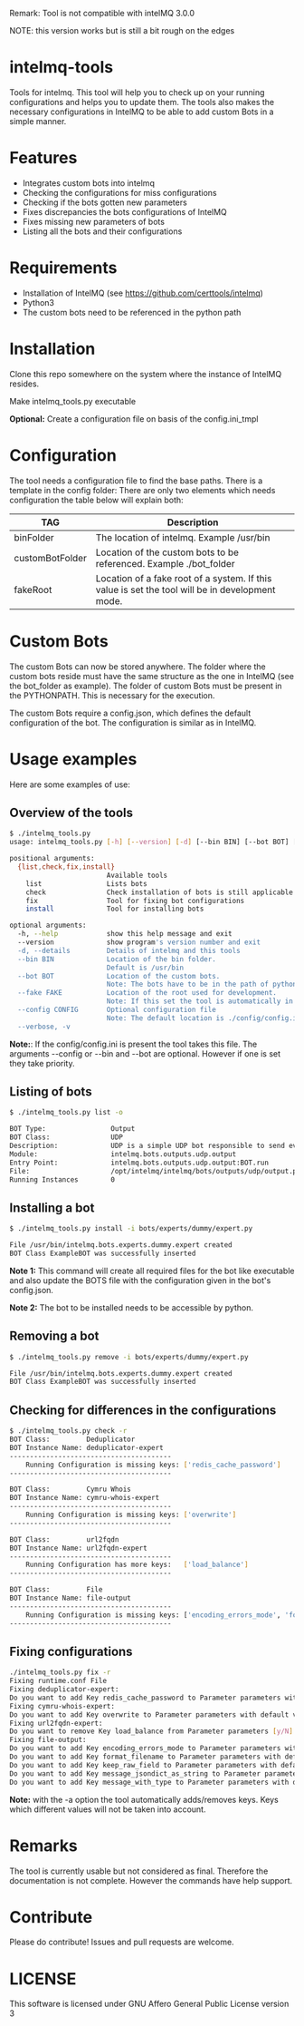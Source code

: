 Remark: Tool is not compatible with intelMQ 3.0.0

NOTE: this version works but is still a bit rough on the edges

# intelmq-tools
Tools for intelmq. 
This tool will help you to check up on your running configurations and 
helps you to update them. The tools also makes the necessary configurations in IntelMQ 
to be able to add custom Bots in a simple manner.

# Features
* Integrates custom bots into intelmq
* Checking the configurations for miss configurations
* Checking if the bots gotten new parameters
* Fixes discrepancies the bots configurations of IntelMQ
* Fixes missing new parameters of bots
* Listing all the bots and their configurations

# Requirements
- Installation of IntelMQ (see https://github.com/certtools/intelmq)
- Python3
- The custom bots need to be referenced in the python path

# Installation
Clone this repo somewhere on the system where the instance of IntelMQ resides.

Make intelmq_tools.py executable

**Optional:** Create a configuration file on basis of the config.ini_tmpl 

# Configuration
The tool needs a configuration file to find the base paths. 
There is a template in the config folder:
There are only two elements which needs configuration the table below will explain both:

|TAG|Description|
|---|---|
| binFolder  | The location of intelmq. Example /usr/bin  |
| customBotFolder | Location of the custom bots to be referenced. Example ./bot_folder |
| fakeRoot | Location of a fake root of a system. If this value is set the tool will be in development mode.  |

# Custom Bots
The custom Bots can now be stored anywhere. The folder where the custom bots reside must have the same 
structure as the one in IntelMQ (see the bot_folder as example). The folder of custom Bots must be present in the PYTHONPATH.
This is necessary for the execution.

The custom Bots require a config.json, 
which defines the default configuration of the bot. 
The configuration is similar as in IntelMQ.

# Usage examples
Here are some examples of use:

## Overview of the tools

```bash
$ ./intelmq_tools.py
usage: intelmq_tools.py [-h] [--version] [-d] [--bin BIN] [--bot BOT] [--fake FAKE] [--config CONFIG] [--verbose] {list,check,fix,install} ...

positional arguments:
  {list,check,fix,install}
                        Available tools
    list                Lists bots
    check               Check installation of bots is still applicable
    fix                 Tool for fixing bot configurations
    install             Tool for installing bots

optional arguments:
  -h, --help            show this help message and exit
  --version             show program's version number and exit
  -d, --details         Details of intelmq and this tools
  --bin BIN             Location of the bin folder.
                        Default is /usr/bin
  --bot BOT             Location of the custom bots.
                        Note: The bots have to be in the path of python.
  --fake FAKE           Location of the root used for development.
                        Note: If this set the tool is automatically in dev mode.
  --config CONFIG       Optional configuration file
                        Note: The default location is ./config/config.ini
  --verbose, -v

```

**Note:**: If the config/config.ini is present the tool takes this file. 
The arguments --config or --bin and --bot are optional. However if one is set they take
priority.

## Listing of bots

```bash
$ ./intelmq_tools.py list -o

BOT Type:                Output
BOT Class:               UDP
Description:             UDP is a simple UDP bot responsible to send events to a udp port (e.g.: syslog daemon). For more explanations about the parameters field, checkout out the README.md
Module:                  intelmq.bots.outputs.udp.output
Entry Point:             intelmq.bots.outputs.udp.output:BOT.run
File:                    /opt/intelmq/intelmq/bots/outputs/udp/output.py
Running Instances        0

```

## Installing a bot

```bash
$ ./intelmq_tools.py install -i bots/experts/dummy/expert.py 

File /usr/bin/intelmq.bots.experts.dummy.expert created
BOT Class ExampleBOT was successfully inserted
```

**Note 1:** This command will create all required files for the bot 
like executable and also update the BOTS file with the configuration 
given in the bot's config.json.

**Note 2:** The bot to be installed needs to be accessible by python.
 
## Removing a bot

```bash
$ ./intelmq_tools.py remove -i bots/experts/dummy/expert.py 

File /usr/bin/intelmq.bots.experts.dummy.expert created
BOT Class ExampleBOT was successfully inserted
```

## Checking for differences in the configurations

```bash
$ ./intelmq_tools.py check -r
BOT Class:         Deduplicator
BOT Instance Name: deduplicator-expert
----------------------------------------
    Running Configuration is missing keys: ['redis_cache_password']
----------------------------------------

BOT Class:         Cymru Whois
BOT Instance Name: cymru-whois-expert
----------------------------------------
    Running Configuration is missing keys: ['overwrite']
----------------------------------------

BOT Class:         url2fqdn
BOT Instance Name: url2fqdn-expert
----------------------------------------
    Running Configuration has more keys:   ['load_balance']
----------------------------------------

BOT Class:         File
BOT Instance Name: file-output
----------------------------------------
    Running Configuration is missing keys: ['encoding_errors_mode', 'format_filename', 'keep_raw_field', 'message_jsondict_as_string', 'message_with_type']
----------------------------------------

```
## Fixing configurations

```bash
./intelmq_tools.py fix -r
Fixing runtime.conf File
Fixing deduplicator-expert:
Do you want to add Key redis_cache_password to Parameter parameters with default value None [y/N] y
Fixing cymru-whois-expert:
Do you want to add Key overwrite to Parameter parameters with default value False [y/N] y
Fixing url2fqdn-expert:
Do you want to remove Key load_balance from Parameter parameters [y/N] y
Fixing file-output:
Do you want to add Key encoding_errors_mode to Parameter parameters with default value strict [y/N] y
Do you want to add Key format_filename to Parameter parameters with default value False [y/N] y
Do you want to add Key keep_raw_field to Parameter parameters with default value False [y/N] y
Do you want to add Key message_jsondict_as_string to Parameter parameters with default value False [y/N] y
Do you want to add Key message_with_type to Parameter parameters with default value False [y/N] y
```
**Note:** with the -a option the tool automatically adds/removes keys. 
Keys which different values will not be taken into account. 

# Remarks
The tool is currently usable but not considered as final. 
Therefore the documentation is not complete. 
However the commands have help support.

# Contribute

Please do contribute! Issues and pull requests are welcome.

# LICENSE

This software is licensed under GNU Affero General Public License version 3

